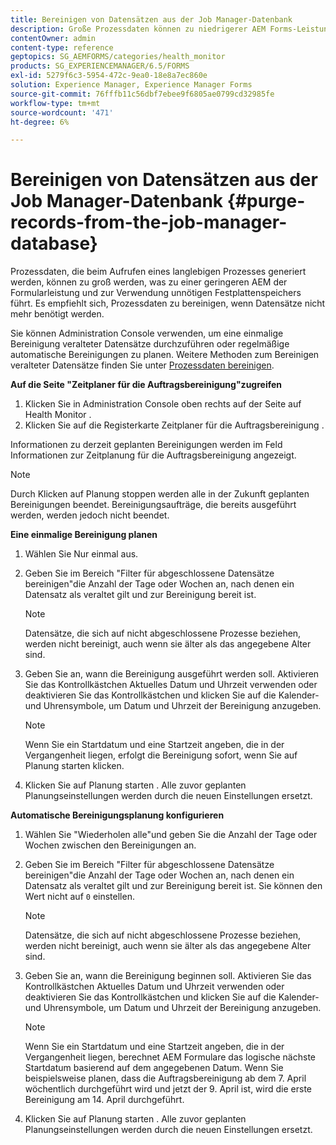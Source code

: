 ```yaml
---
title: Bereinigen von Datensätzen aus der Job Manager-Datenbank
description: Große Prozessdaten können zu niedrigerer AEM Forms-Leistung führen. Es empfiehlt sich, Prozessdaten zu bereinigen, wenn Datensätze nicht mehr benötigt werden.
contentOwner: admin
content-type: reference
geptopics: SG_AEMFORMS/categories/health_monitor
products: SG_EXPERIENCEMANAGER/6.5/FORMS
exl-id: 5279f6c3-5954-472c-9ea0-18e8a7ec860e
solution: Experience Manager, Experience Manager Forms
source-git-commit: 76fffb11c56dbf7ebee9f6805ae0799cd32985fe
workflow-type: tm+mt
source-wordcount: '471'
ht-degree: 6%

---
```


# Bereinigen von Datensätzen aus der Job Manager-Datenbank {#purge-records-from-the-job-manager-database}

Prozessdaten, die beim Aufrufen eines langlebigen Prozesses generiert werden, können zu groß werden, was zu einer geringeren AEM der Formularleistung und zur Verwendung unnötigen Festplattenspeichers führt. Es empfiehlt sich, Prozessdaten zu bereinigen, wenn Datensätze nicht mehr benötigt werden.

Sie können Administration Console verwenden, um eine einmalige Bereinigung veralteter Datensätze durchzuführen oder regelmäßige automatische Bereinigungen zu planen. Weitere Methoden zum Bereinigen veralteter Datensätze finden Sie unter [Prozessdaten bereinigen](/help/forms/using/admin-help/purging-process-data.md#purging-process-data).

**Auf die Seite &quot;Zeitplaner für die Auftragsbereinigung&quot;zugreifen**

1. Klicken Sie in Administration Console oben rechts auf der Seite auf Health Monitor .
1. Klicken Sie auf die Registerkarte Zeitplaner für die Auftragsbereinigung .

Informationen zu derzeit geplanten Bereinigungen werden im Feld Informationen zur Zeitplanung für die Auftragsbereinigung angezeigt.

>[!NOTE]
>
>Durch Klicken auf Planung stoppen werden alle in der Zukunft geplanten Bereinigungen beendet. Bereinigungsaufträge, die bereits ausgeführt werden, werden jedoch nicht beendet.

**Eine einmalige Bereinigung planen**

1. Wählen Sie Nur einmal aus.
1. Geben Sie im Bereich &quot;Filter für abgeschlossene Datensätze bereinigen&quot;die Anzahl der Tage oder Wochen an, nach denen ein Datensatz als veraltet gilt und zur Bereinigung bereit ist.

   >[!NOTE]
   >
   >Datensätze, die sich auf nicht abgeschlossene Prozesse beziehen, werden nicht bereinigt, auch wenn sie älter als das angegebene Alter sind.

1. Geben Sie an, wann die Bereinigung ausgeführt werden soll. Aktivieren Sie das Kontrollkästchen Aktuelles Datum und Uhrzeit verwenden oder deaktivieren Sie das Kontrollkästchen und klicken Sie auf die Kalender- und Uhrensymbole, um Datum und Uhrzeit der Bereinigung anzugeben.

   >[!NOTE]
   >
   >Wenn Sie ein Startdatum und eine Startzeit angeben, die in der Vergangenheit liegen, erfolgt die Bereinigung sofort, wenn Sie auf Planung starten klicken.

1. Klicken Sie auf Planung starten . Alle zuvor geplanten Planungseinstellungen werden durch die neuen Einstellungen ersetzt.

**Automatische Bereinigungsplanung konfigurieren**

1. Wählen Sie &quot;Wiederholen alle&quot;und geben Sie die Anzahl der Tage oder Wochen zwischen den Bereinigungen an.
1. Geben Sie im Bereich &quot;Filter für abgeschlossene Datensätze bereinigen&quot;die Anzahl der Tage oder Wochen an, nach denen ein Datensatz als veraltet gilt und zur Bereinigung bereit ist. Sie können den Wert nicht auf `0` einstellen.

   >[!NOTE]
   >
   >Datensätze, die sich auf nicht abgeschlossene Prozesse beziehen, werden nicht bereinigt, auch wenn sie älter als das angegebene Alter sind.

1. Geben Sie an, wann die Bereinigung beginnen soll. Aktivieren Sie das Kontrollkästchen Aktuelles Datum und Uhrzeit verwenden oder deaktivieren Sie das Kontrollkästchen und klicken Sie auf die Kalender- und Uhrensymbole, um Datum und Uhrzeit der Bereinigung anzugeben.

   >[!NOTE]
   >
   >Wenn Sie ein Startdatum und eine Startzeit angeben, die in der Vergangenheit liegen, berechnet AEM Formulare das logische nächste Startdatum basierend auf dem angegebenen Datum. Wenn Sie beispielsweise planen, dass die Auftragsbereinigung ab dem 7. April wöchentlich durchgeführt wird und jetzt der 9. April ist, wird die erste Bereinigung am 14. April durchgeführt.

1. Klicken Sie auf Planung starten . Alle zuvor geplanten Planungseinstellungen werden durch die neuen Einstellungen ersetzt.
